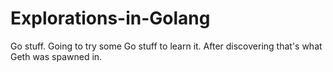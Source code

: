 # Explorations-in-Golang
Go stuff.
Going to try some Go stuff to learn it. After discovering  that's what Geth was spawned in. 
